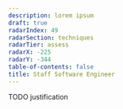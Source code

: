 ```yaml
---
description: lorem ipsum
draft: true
radarIndex: 49
radarSection: techniques
radarTier: assess
radarX: -225
radarY: -344
table-of-contents: false
title: Staff Software Engineer
---
```


TODO justification
